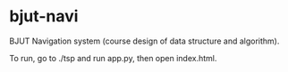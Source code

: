 # bjut-navi
BJUT Navigation system (course design of data structure and algorithm).

To run, go to ./tsp and run app.py, then open index.html. 
